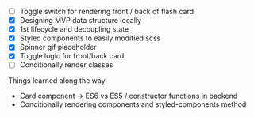 * [ ] Toggle switch for rendering front / back of flash card
 * [x] Designing MVP data structure locally
 * [x] 1st lifecycle and decoupling state
 * [x] Styled components to easily modified scss
 * [x] Spinner gif placeholder
 * [x] Toggle logic for front/back card
 * [ ] Conditionally render classes

Things learned along the way

* Card component -> ES6 vs ES5 / constructor functions in backend
* Conditionally rendering components and styled-components method